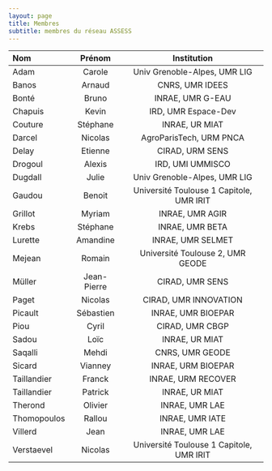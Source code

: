 ```yaml
---
layout: page
title: Membres
subtitle: membres du réseau ASSESS
---
```


| Nom	        |     Prénom     |      Institution |
| :------------ | :-------------: | :-------------: |
| Adam        |     Carole      |         Univ Grenoble-Alpes, UMR LIG |
| Banos        |     Arnaud      |        CNRS, UMR IDEES |
| Bonté        |     Bruno      |         INRAE, UMR G-EAU |
| Chapuis        |     Kevin      |         IRD, UMR Espace-Dev |
| Couture       |     Stéphane     |        INRAE, UR MIAT |
| Darcel       |     Nicolas     |        AgroParisTech, URM PNCA |
| Delay       |     Etienne     |        CIRAD, URM SENS |
| Drogoul     |   Alexis   |      IRD, UMI UMMISCO|
| Dugdall        |     Julie      |         Univ Grenoble-Alpes, UMR LIG |
| Gaudou        |     Benoit      |         Université Toulouse 1 Capitole, UMR IRIT |
| Grillot       |     Myriam     |        INRAE, UMR AGIR |
| Krebs       |     Stéphane     |        INRAE, UMR BETA |
| Lurette       |     Amandine     |        INRAE, UMR SELMET |
| Mejean       |     Romain     |       Université Toulouse 2, UMR GEODE |
| Müller       |     Jean-Pierre     |        CIRAD, UMR SENS |
| Paget        |     Nicolas      |         CIRAD, UMR INNOVATION|
| Picault        |     Sébastien      |         INRAE, UMR BIOEPAR |
| Piou       |     Cyril     |        CIRAD, UMR CBGP |
| Sadou       |     Loïc     |        INRAE, UR MIAT |
| Saqalli       |     Mehdi     |        CNRS, UMR GEODE |
| Sicard       |     Vianney     |        INRAE, URM BIOEPAR |
| Taillandier       |     Franck     |        INRAE, URM RECOVER |
| Taillandier       |     Patrick     |        INRAE, UR MIAT |
| Therond       |     Olivier     |        INRAE, UMR LAE |
| Thomopoulos       |     Rallou     |        INRAE, UMR IATE |
| Villerd       |     Jean     |        INRAE, UMR LAE |
| Verstaevel       |     Nicolas     |        Université Toulouse 1 Capitole, UMR IRIT |